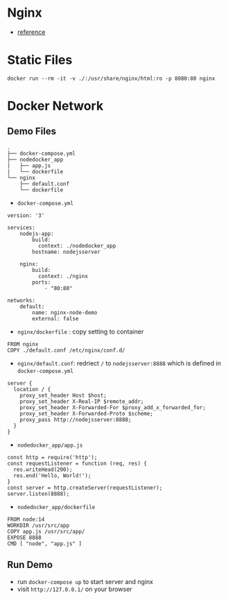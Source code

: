 # Nginx

- [reference](https://www.youtube.com/watch?v=QMa0Q1Dg2KU)

# Static Files

```
docker run --rm -it -v ./:/usr/share/nginx/html:ro -p 8080:80 nginx
```


# Docker Network

## Demo Files

```
.
├── docker-compose.yml
├── nodedocker_app
|   ├── app.js
|   └── dockerfile
└── nginx
    ├── default.conf
    └── dockerfile
```

- `docker-compose.yml`

```
version: '3'

services:
    nodejs-app:
        build:
          context: ./nodedocker_app
        hostname: nodejsserver

    nginx:
        build:
          context: ./nginx
        ports:
            - "80:80"

networks:
    default:
        name: nginx-node-demo
        external: false
```

- `nginx/dockerfile` : copy setting to container

```
FROM nginx
COPY ./default.conf /etc/nginx/conf.d/
```

- `nginx/default.conf`: redriect `/` to `nodejsserver:8888` which is defined in `docker-compose.yml`

```
server {
  location / {
    proxy_set_header Host $host;
    proxy_set_header X-Real-IP $remote_addr;
    proxy_set_header X-Forwarded-For $proxy_add_x_forwarded_for;
    proxy_set_header X-Forwarded-Proto $scheme;
    proxy_pass http://nodejsserver:8888;
  }
}
```

- `nodedocker_app/app.js`

```
const http = require('http');
const requestListener = function (req, res) {
  res.writeHead(200);
  res.end('Hello, World!');
}
const server = http.createServer(requestListener);
server.listen(8888);
```

- `nodedocker_app/dockerfile`

```
FROM node:14
WORKDIR /usr/src/app
COPY app.js /usr/src/app/
EXPOSE 8888
CMD [ "node", "app.js" ]
```

## Run Demo

- run `docker-compose up` to start server and nginx 
- visit `http://127.0.0.1/` on your browser